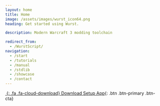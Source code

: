 ```yaml
---
layout: home
title: Home
image: /assets/images/wurst_icon64.png
heading: Get started using Wurst.

description: Modern Warcraft 3 modding toolchain

redirect_from:
  - /WurstScript/
navigation:
  - /start
  - /tutorials
  - /manual
  - /stdlib
  - /showcase
  - /contact
---
```


<div class="cta-container" markdown="1">

[*&nbsp;*{: .fa .fa-cloud-download} Download Setup App](https://grill.wurstlang.org/hudson/job/WurstSetup/lastSuccessfulBuild/artifact/downloads/WurstSetup.jar){: .btn .btn-primary .btn-cta}

</div>
